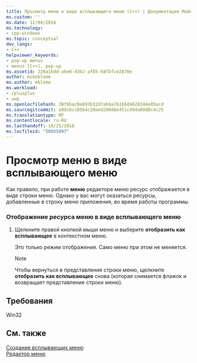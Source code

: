 ```yaml
---
title: Просмотр меню в виде всплывающего меню (C++) | Документация Майкрософт
ms.custom: ''
ms.date: 11/04/2016
ms.technology:
- cpp-windows
ms.topic: conceptual
dev_langs:
- C++
helpviewer_keywords:
- pop-up menus
- menus [C++], pop-up
ms.assetid: 220a16dd-a6e8-4362-af85-68fbfce2870e
author: mikeblome
ms.author: mblome
ms.workload:
- cplusplus
- uwp
ms.openlocfilehash: 30f6bac0e693b32d7ab6a761b6d4620244e85acd
ms.sourcegitcommit: a9dcbcc85b4c28eed280d8e451c494a00d8c4c25
ms.translationtype: MT
ms.contentlocale: ru-RU
ms.lasthandoff: 10/25/2018
ms.locfileid: "50055897"
---
```

# <a name="viewing-a-menu-as-a-pop-up-menu"></a>Просмотр меню в виде всплывающего меню

Как правило, при работе **меню** редакторе меню ресурс отображается в виде строки меню. Однако у вас могут оказаться ресурсы, добавленные в строку меню приложения, во время работы программы.

### <a name="to-view-a-menu-resource-as-a-pop-up-menu"></a>Отображение ресурса меню в виде всплывающего меню

1. Щелкните правой кнопкой мыши меню и выберите **отобразить как всплывающее** в контекстном меню.

   Это только режим отображения. Само меню при этом не меняется.

   > [!NOTE]
   > Чтобы вернуться в представление строки меню, щелкните **отобразить как всплывающее** снова (которая снимается флажок и возвращает представление строки меню).

## <a name="requirements"></a>Требования

Win32

## <a name="see-also"></a>См. также

[Создание всплывающих меню](../windows/creating-pop-up-menus.md)<br/>
[Редактор меню](../windows/menu-editor.md)
